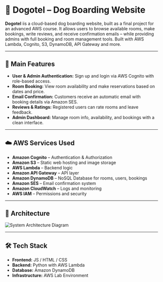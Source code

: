 # 🐾 Dogotel – Dog Boarding Website 

**Dogotel** iis a cloud-based dog boarding website, built as a final project for an advanced AWS course. It allows users to browse available rooms, make bookings, write reviews, and receive confirmation emails – while providing admins with full booking and room management tools. Built with AWS Lambda, Cognito, S3, DynamoDB, API Gateway and more.

---

## 🌟 Main Features

- **User & Admin Authentication:** Sign up and login via AWS Cognito with role-based access.
- **Room Booking:** View room availability and make reservations based on dates and price.
- **Email Confirmation:** Customers receive an automatic email with booking details via Amazon SES.
- **Reviews & Ratings:** Registered users can rate rooms and leave feedback.
- **Admin Dashboard:** Manage room info, availability, and bookings with a clean interface.

---

## ☁️ AWS Services Used

- **Amazon Cognito** – Authentication & Authorization  
- **Amazon S3** – Static web hosting and image storage  
- **AWS Lambda** – Backend logic  
- **Amazon API Gateway** – API layer  
- **Amazon DynamoDB** – NoSQL Database for rooms, users, bookings  
- **Amazon SES** – Email confirmation system  
- **Amazon CloudWatch** – Logs and monitoring  
- **AWS IAM** – Permissions and security  

---

## 🧱 Architecture

![System Architecture Diagram]([docs/architecture.png](https://docs.google.com/document/d/1_4y2alae6ogr-Gkh9wuS_shr6n4R3imm64tEA1MW-Ng/edit?tab=t.0))

---

## 🛠️ Tech Stack

- **Frontend:** JS / HTML / CSS  
- **Backend:** Python with AWS Lambda  
- **Database:** Amazon DynamoDB  
- **Infrastructure:** AWS Lab Environment 
